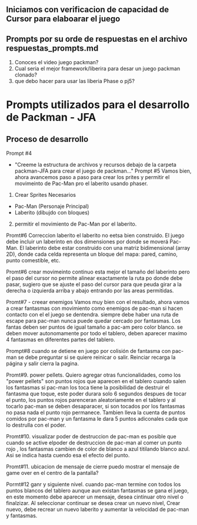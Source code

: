## Iniciamos con verificacion de capacidad de Cursor para elaboarar el juego
## Prompts por su orde de respuestas en el archivo respuestas_prompts.md
1. Conoces el video juego packman?
2. Cual seria el mejor framework/liberira para desar un juego packman clonado?
3. que debo hacer para usar las liberia Phase o pj5?

# Prompts utilizados para el desarrollo de Packman - JFA
## Proceso de desarrollo

Prompt #4 
- "Creeme la estructura de archivos y recursos debajo de la carpeta packman-JFA para crear el juego de packman..."
Prompt #5
Vamos bien, ahora avancemos paso a paso para crear los prites y permitir el movimeinto de Pac-Man pro el laberito usando phaser.
1. Crear Sprites Necesarios
- Pac-Man (Personaje Principal)
- Laberito (dibujdo con bloques)
2. permitir el movimiento de Pac-Man por el laberito.

Promt#6 Correccion laberito
el laberito no eetsa bien construido. El juego debe incluir un laberinto en dos dimensiones por donde se moverá Pac-Man. El laberinto debe estar construido con una matriz bidimensional (array 2D), donde cada celda representa un bloque del mapa: pared, camino, punto comestible, etc.

Promt#6 crear movimeinto continuo
esta mejor el tamaño del laberinto pero el paso del cursor no permite alinear exactamente la ruta po donde debe pasar, sugiero que se ajuste el paso del cursor para que peuda girar a la derecha o izquierda arriba y abajo entrando por las areas permitidas.

Promt#7 - creear enemigos
Vamos muy bien con el resultado, ahora vamos a crear fantasmas con movimiento como enemigos de pac-man si hacen contacto con el el juego se dentendra. siempre debe haber una ruta de escape para pac-man nunca puede quedar cercado por fantasmas. Los fantas deben ser puntos de igual tamaño a pac-am pero color blanco. se deben mover autonomamente por todo el tablero, deben aparecer maximo 4 fantasmas en diferentes partes del tablero.

Prompt#8
cuando se detiene en juego por colisión de fantasma con pac-man se debe preguntar si se quiere reinicar o salir. Reinciar recarga la página y salir cierra la pagina. 

Promt#9. power pellets.
Quiero agregar otras funcionalidades, como los "power pellets" son puntos rojos que aparecen en el tablero cuando salen los fantasmas si pac-man los toca tiene la posibilidad de destruir el fantasma que toque, este poder durara solo 6 segundos despues de tocar el punto, los puntos rojos parenceran aleatoriamente en el tablero y al tocarlo pac-man se deben desaparacer, si son tocados por los fantasmas no pasa nada el punto rojo permanece. Tambien lleva la cuenta de puntos comidos por pac-man y un fantasma le dara 5 puntos adiconales cada que lo destrulla con el poder.

Promt#10. visualizar poder de destruccion de pac-man
es posible que cuando se active elpoder de destruccion de pac-man al comer un punto rojo , los fantasmas cambien de color de blanco a azul titilando blanco azul. Asi se indica hasta cuendo esa el efecto del punto.

Promt#11. ubicacion de mensaje de cierre
puedo mostrar el mensaje de game over en el centro de la pantalla?

Pormt#12 ganr y siguiente nivel.
cuando pac-man termine con todos los puntos blancos del tablero aunque aun existan fantasmas se gana el juego, en este momento debe aparecer un mensaje, desea cintinuar otro nivel o finalzizar. Al seleccionar continuar se desea crear un nuevo nivel, Crear nuevo, debe recrear un nuevo  laberito y aumentar la velocidad de pac-man y fantasmas.